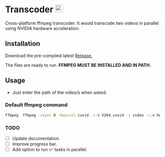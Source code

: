 #  
# Transcoder [<img src="icon.ico" width="25"/>](image.png)
Cross-platform ffmpeg transcoder. It would transcode two videos in parallel using NVIDIA hardware acceleration.

## Installation
Download the pre-compiled latest [Release.](transcoder/releases/latest)

The files are ready to run. **FFMPEG MUST BE INSTALLED AND IN PATH.**

## Usage

- Just enter the path of the video/s when asked.

### Default ffmpeg command
```cmd
ffmpeg  ffmpeg -vsync 0 -hwaccel cuvid -c:v h264_cuvid -i video -c:v hevc_nvenc -x265-params crf=20 -spatial_aq 1 -rc-lookahead 20 -preset slow -c:a aac -b:a 224k -map 0 video-trans.mkv
```
### TODO
- [ ] Update documentation.
- [ ] Improve progress bar.
- [ ] Add option to run `n⁰` tasks in parallel.
